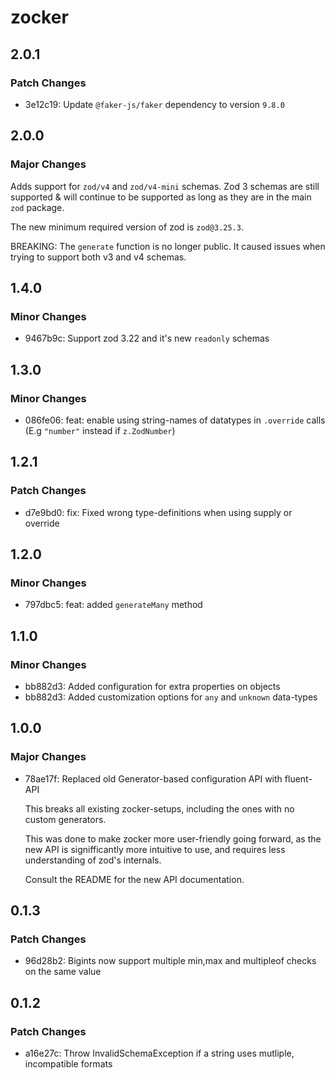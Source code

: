 # zocker

## 2.0.1

### Patch Changes

- 3e12c19: Update `@faker-js/faker` dependency to version `9.8.0`

## 2.0.0

### Major Changes

Adds support for `zod/v4` and `zod/v4-mini` schemas. Zod 3 schemas are still supported & will continue to be supported as long as they are in the main `zod` package.

The new minimum required version of zod is `zod@3.25.3`.

BREAKING: The `generate` function is no longer public. It caused issues when trying to support both v3 and v4 schemas.

## 1.4.0

### Minor Changes

- 9467b9c: Support zod 3.22 and it's new `readonly` schemas

## 1.3.0

### Minor Changes

- 086fe06: feat: enable using string-names of datatypes in `.override` calls (E.g `"number"` instead if `z.ZodNumber`)

## 1.2.1

### Patch Changes

- d7e9bd0: fix: Fixed wrong type-definitions when using supply or override

## 1.2.0

### Minor Changes

- 797dbc5: feat: added `generateMany` method

## 1.1.0

### Minor Changes

- bb882d3: Added configuration for extra properties on objects
- bb882d3: Added customization options for `any` and `unknown` data-types

## 1.0.0

### Major Changes

- 78ae17f: Replaced old Generator-based configuration API with fluent-API

  This breaks all existing zocker-setups, including the ones with no custom generators.

  This was done to make zocker more user-friendly going forward, as the new API is signifficantly more intuitive to use, and requires less understanding of zod's internals.

  Consult the README for the new API documentation.

## 0.1.3

### Patch Changes

- 96d28b2: Bigints now support multiple min,max and multipleof checks on the same value

## 0.1.2

### Patch Changes

- a16e27c: Throw InvalidSchemaException if a string uses mutliple, incompatible formats
